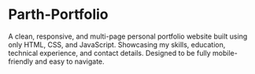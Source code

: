 # Parth-Portfolio
A clean, responsive, and multi-page personal portfolio website built using only HTML, CSS, and JavaScript. Showcasing my skills, education, technical experience, and contact details. Designed to be fully mobile-friendly and easy to navigate.
